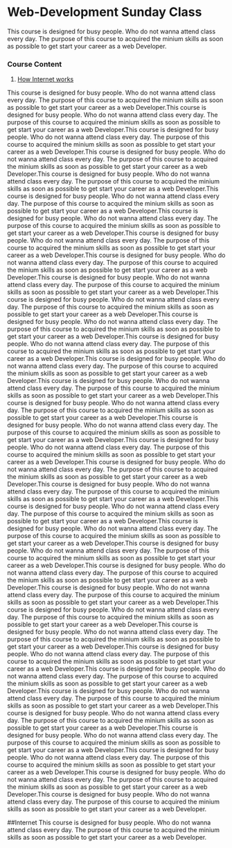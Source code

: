 # Web-Development Sunday Class
This course is designed for busy people. Who do not wanna attend class every day.
The purpose of this course to acquired the minium skills as soon as possible to get start your career as a web Developer.

### Course Content

1. [How Internet works](#Internet)



This course is designed for busy people. Who do not wanna attend class every day.
The purpose of this course to acquired the minium skills as soon as possible to get start your career as a web Developer.This course is designed for busy people. Who do not wanna attend class every day.
The purpose of this course to acquired the minium skills as soon as possible to get start your career as a web Developer.This course is designed for busy people. Who do not wanna attend class every day.
The purpose of this course to acquired the minium skills as soon as possible to get start your career as a web Developer.This course is designed for busy people. Who do not wanna attend class every day.
The purpose of this course to acquired the minium skills as soon as possible to get start your career as a web Developer.This course is designed for busy people. Who do not wanna attend class every day.
The purpose of this course to acquired the minium skills as soon as possible to get start your career as a web Developer.This course is designed for busy people. Who do not wanna attend class every day.
The purpose of this course to acquired the minium skills as soon as possible to get start your career as a web Developer.This course is designed for busy people. Who do not wanna attend class every day.
The purpose of this course to acquired the minium skills as soon as possible to get start your career as a web Developer.This course is designed for busy people. Who do not wanna attend class every day.
The purpose of this course to acquired the minium skills as soon as possible to get start your career as a web Developer.This course is designed for busy people. Who do not wanna attend class every day.
The purpose of this course to acquired the minium skills as soon as possible to get start your career as a web Developer.This course is designed for busy people. Who do not wanna attend class every day.
The purpose of this course to acquired the minium skills as soon as possible to get start your career as a web Developer.This course is designed for busy people. Who do not wanna attend class every day.
The purpose of this course to acquired the minium skills as soon as possible to get start your career as a web Developer.This course is designed for busy people. Who do not wanna attend class every day.
The purpose of this course to acquired the minium skills as soon as possible to get start your career as a web Developer.This course is designed for busy people. Who do not wanna attend class every day.
The purpose of this course to acquired the minium skills as soon as possible to get start your career as a web Developer.This course is designed for busy people. Who do not wanna attend class every day.
The purpose of this course to acquired the minium skills as soon as possible to get start your career as a web Developer.This course is designed for busy people. Who do not wanna attend class every day.
The purpose of this course to acquired the minium skills as soon as possible to get start your career as a web Developer.This course is designed for busy people. Who do not wanna attend class every day.
The purpose of this course to acquired the minium skills as soon as possible to get start your career as a web Developer.This course is designed for busy people. Who do not wanna attend class every day.
The purpose of this course to acquired the minium skills as soon as possible to get start your career as a web Developer.This course is designed for busy people. Who do not wanna attend class every day.
The purpose of this course to acquired the minium skills as soon as possible to get start your career as a web Developer.This course is designed for busy people. Who do not wanna attend class every day.
The purpose of this course to acquired the minium skills as soon as possible to get start your career as a web Developer.This course is designed for busy people. Who do not wanna attend class every day.
The purpose of this course to acquired the minium skills as soon as possible to get start your career as a web Developer.This course is designed for busy people. Who do not wanna attend class every day.
The purpose of this course to acquired the minium skills as soon as possible to get start your career as a web Developer.This course is designed for busy people. Who do not wanna attend class every day.
The purpose of this course to acquired the minium skills as soon as possible to get start your career as a web Developer.This course is designed for busy people. Who do not wanna attend class every day.
The purpose of this course to acquired the minium skills as soon as possible to get start your career as a web Developer.This course is designed for busy people. Who do not wanna attend class every day.
The purpose of this course to acquired the minium skills as soon as possible to get start your career as a web Developer.This course is designed for busy people. Who do not wanna attend class every day.
The purpose of this course to acquired the minium skills as soon as possible to get start your career as a web Developer.This course is designed for busy people. Who do not wanna attend class every day.
The purpose of this course to acquired the minium skills as soon as possible to get start your career as a web Developer.This course is designed for busy people. Who do not wanna attend class every day.
The purpose of this course to acquired the minium skills as soon as possible to get start your career as a web Developer.This course is designed for busy people. Who do not wanna attend class every day.
The purpose of this course to acquired the minium skills as soon as possible to get start your career as a web Developer.This course is designed for busy people. Who do not wanna attend class every day.
The purpose of this course to acquired the minium skills as soon as possible to get start your career as a web Developer.This course is designed for busy people. Who do not wanna attend class every day.
The purpose of this course to acquired the minium skills as soon as possible to get start your career as a web Developer.This course is designed for busy people. Who do not wanna attend class every day.
The purpose of this course to acquired the minium skills as soon as possible to get start your career as a web Developer.This course is designed for busy people. Who do not wanna attend class every day.
The purpose of this course to acquired the minium skills as soon as possible to get start your career as a web Developer.This course is designed for busy people. Who do not wanna attend class every day.
The purpose of this course to acquired the minium skills as soon as possible to get start your career as a web Developer.This course is designed for busy people. Who do not wanna attend class every day.
The purpose of this course to acquired the minium skills as soon as possible to get start your career as a web Developer.This course is designed for busy people. Who do not wanna attend class every day.
The purpose of this course to acquired the minium skills as soon as possible to get start your career as a web Developer.


##Internet
<a name="Internet"></a><a name="1.1"></a>
This course is designed for busy people. Who do not wanna attend class every day.
The purpose of this course to acquired the minium skills as soon as possible to get start your career as a web Developer.

